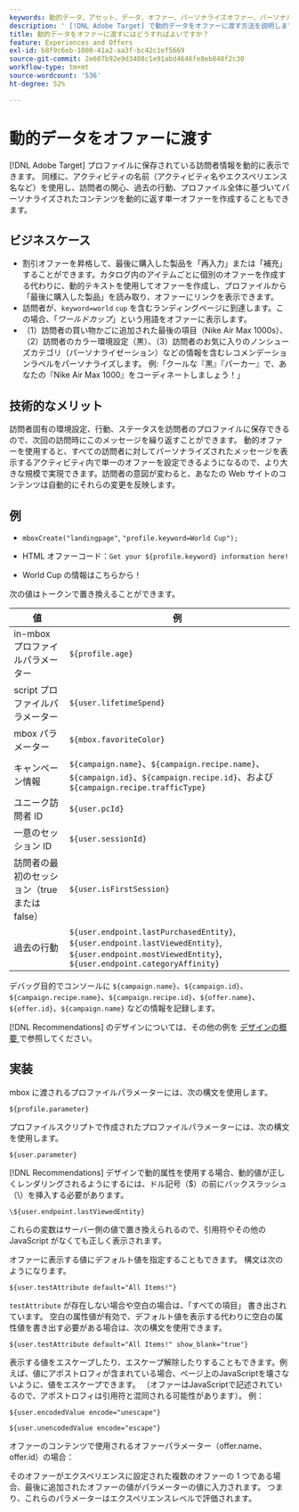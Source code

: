 ```yaml
---
keywords: 動的データ、アセット、データ、オファー、パーソナライズオファー、パーソナルオファー、トークン置換
description: ' [!DNL Adobe Target] で動的データをオファーに渡す方法を説明します。'
title: 動的データをオファーに渡すにはどうすればよいですか？
feature: Experiences and Offers
exl-id: b8f9c6eb-1000-41a2-aa3f-bc42c1ef5669
source-git-commit: 2e607b92e9d3408c1e91abd4646fe8eb840f2c30
workflow-type: tm+mt
source-wordcount: '536'
ht-degree: 52%

---
```


# 動的データをオファーに渡す

[!DNL Adobe Target] プロファイルに保存されている訪問者情報を動的に表示できます。 同様に、アクティビティの名前（アクティビティ名やエクスペリエンス名など）を使用し、訪問者の関心、過去の行動、プロファイル全体に基づいてパーソナライズされたコンテンツを動的に返す単一オファーを作成することもできます。

## ビジネスケース

* 割引オファーを昇格して、最後に購入した製品を「再入力」または「補充」することができます。カタログ内のアイテムごとに個別のオファーを作成する代わりに、動的テキストを使用してオファーを作成し、プロファイルから「最後に購入した製品」を読み取り、オファーにリンクを表示できます。
* 訪問者が、`keyword=world` `cup` を含むランディングページに到達します。この場合、「*ワールドカップ*」という用語をオファーに表示します。
* （1）訪問者の買い物かごに追加された最後の項目（Nike Air Max 1000s）、（2）訪問者のカラー環境設定（黒）、（3）訪問者のお気に入りのノンシューズカテゴリ（パーソナライゼーション）などの情報を含むレコメンデーションラベルをパーソナライズします。 例:「クールな『黒』『パーカー』で、あなたの『Nike Air Max 1000』をコーディネートしましょう！」

## 技術的なメリット

訪問者固有の環境設定、行動、ステータスを訪問者のプロファイルに保存できるので、次回の訪問時にこのメッセージを繰り返すことができます。 動的オファーを使用すると、すべての訪問者に対してパーソナライズされたメッセージを表示するアクティビティ内で単一のオファーを設定できるようになるので、より大きな規模で実現できます。訪問者の意図が変わると、あなたの Web サイトのコンテンツは自動的にそれらの変更を反映します。

## 例

* `mboxCreate("landingpage"`, `"profile.keyword=World Cup");`

* HTML オファーコード：`Get your ${profile.keyword} information here!`
* World Cup の情報はこちらから！

次の値はトークンで置き換えることができます。

| 値 | 例 |
|--- |--- |
| in-mbox プロファイルパラメーター | `${profile.age}` |
| script プロファイルパラメーター | `${user.lifetimeSpend}` |
| mbox パラメーター | `${mbox.favoriteColor}` |
| キャンペーン情報 | `${campaign.name}`、`${campaign.recipe.name}`、`${campaign.id}`、`${campaign.recipe.id}`、および `${campaign.recipe.trafficType}` |
| ユニーク訪問者 ID | `${user.pcId}` |
| 一意のセッション ID | `${user.sessionId}` |
| 訪問者の最初のセッション（true または false） | `${user.isFirstSession}` |
| 過去の行動 | `${user.endpoint.lastPurchasedEntity}`, `${user.endpoint.lastViewedEntity}`, `${user.endpoint.mostViewedEntity}`, `${user.endpoint.categoryAffinity}` |

デバッグ目的でコンソールに `${campaign.name}`、`${campaign.id}`、`${campaign.recipe.name}`、`${campaign.recipe.id}`、`${offer.name}`、`${offer.id}`、`${campaign.name}` などの情報を記録します。

[!DNL Recommendations] のデザインについては、その他の例を [ デザインの概要 ](/help/main/c-recommendations/c-design-overview/design-overview.md) で参照してください。

## 実装

mbox に渡されるプロファイルパラメーターには、次の構文を使用します。

`${profile.parameter}`

プロファイルスクリプトで作成されたプロファイルパラメーターには、次の構文を使用します。

`${user.parameter}`

[!DNL Recommendations] デザインで動的属性を使用する場合、動的値が正しくレンダリングされるようにするには、ドル記号（$）の前にバックスラッシュ（\）を挿入する必要があります。

`\${user.endpoint.lastViewedEntity}`

これらの変数はサーバー側の値で置き換えられるので、引用符やその他の JavaScript がなくても正しく表示されます。

オファーに表示する値にデフォルト値を指定することもできます。 構文は次のようになります。

`${user.testAttribute default="All Items!"}`

`testAttribute` が存在しない場合や空白の場合は、「すべての項目」 書き出されています。 空白の属性値が有効で、デフォルト値を表示する代わりに空白の属性値を書き出す必要がある場合は、次の構文を使用できます。

`${user.testAttribute default="All Items!" show_blank="true"}`

表示する値をエスケープしたり、エスケープ解除したりすることもできます。例えば、値にアポストロフィが含まれている場合、ページ上のJavaScriptを壊さないように、値をエスケープできます。 （オファーはJavaScriptで記述されているので、アポストロフィは引用符と混同される可能性があります）。 例：

`${user.encodedValue encode="unescape"}`

`${user.unencodedValue encode="escape"}`

オファーのコンテンツで使用されるオファーパラメーター（offer.name、offer.id）の場合：

そのオファーがエクスペリエンスに設定された複数のオファーの 1 つである場合、最後に追加されたオファーの値がパラメーターの値に入力されます。 つまり、これらのパラメーターはエクスペリエンスレベルで評価されます。